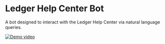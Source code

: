 # Ledger Help Center Bot
A bot designed to interact with the Ledger Help Center via natural language queries.

[![Demo video](https://img.youtube.com/vi/hDkiWEYtbHM/0.jpg)](https://www.youtube.com/watch?v=hDkiWEYtbHM)

